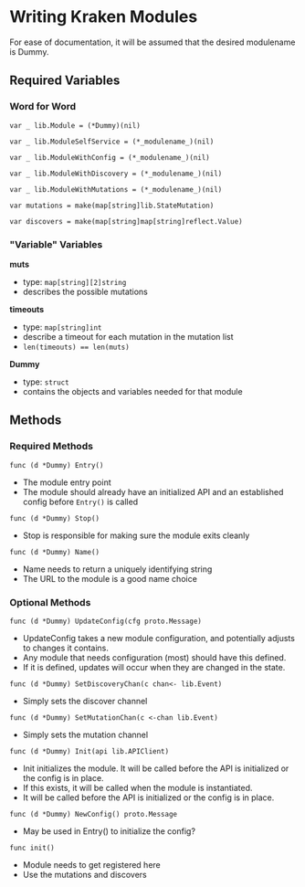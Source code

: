 # Writing Kraken Modules

For ease of documentation, it will be assumed that the desired modulename is Dummy.

## Required Variables
### Word for Word
`var _ lib.Module = (*Dummy)(nil)`

`var _ lib.ModuleSelfService = (*_modulename_)(nil)`

`var _ lib.ModuleWithConfig = (*_modulename_)(nil)`

`var _ lib.ModuleWithDiscovery = (*_modulename_)(nil)`

`var _ lib.ModuleWithMutations = (*_modulename_)(nil)`

`var mutations = make(map[string]lib.StateMutation)`

`var discovers = make(map[string]map[string]reflect.Value)`

### "Variable" Variables
**muts**
  - type: `map[string][2]string`
  - describes the possible mutations
  
**timeouts**
  - type: `map[string]int`
  - describe a timeout for each mutation in the mutation list
  - `len(timeouts) == len(muts)`
  
**Dummy**
  - type: `struct`
  - contains the objects and variables needed for that module
## Methods

### Required Methods
`func (d *Dummy) Entry()`
- The module entry point
- The module should already have an initialized API and an established config before `Entry()` is called

`func (d *Dummy) Stop()`
- Stop is responsible for making sure the module exits cleanly

`func (d *Dummy) Name()`
- Name needs to return a uniquely identifying string
- The URL to the module is a good name choice

### Optional Methods
`func (d *Dummy) UpdateConfig(cfg proto.Message)`
- UpdateConfig takes a new module configuration, and potentially adjusts to changes it contains.
- Any module that needs configuration (most) should have this defined.
- If it is defined, updates will occur when they are changed in the state.

`func (d *Dummy) SetDiscoveryChan(c chan<- lib.Event)`
- Simply sets the discover channel

`func (d *Dummy) SetMutationChan(c <-chan lib.Event)`
- Simply sets the mutation channel

`func (d *Dummy) Init(api lib.APIClient)`
- Init initializes the module. It will be called before the API is initialized or the config is in place.
- If this exists, it will be called when the module is instantiated.
- It will be called before the API is initialized or the config is in place.

`func (d *Dummy) NewConfig() proto.Message`
- May be used in Entry() to initialize the config?

`func init()`
- Module needs to get registered here
- Use the mutations and discovers 
